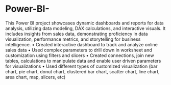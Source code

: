 # Power-BI-
This Power BI project showcases dynamic dashboards and reports for data analysis, utilizing data modeling, DAX calculations, and interactive visuals. It includes insights from  sales data, demonstrating proficiency in data visualization, performance metrics, and storytelling for business intelligence.
• Created interactive dashboard to track and analyze online sales data
• Used complex parameters to drill down in worksheet and customization using filters and slicers
• Created connections, join new tables, calculations to manipulate data and enable user driven parameters for visualizations
• Used different types of customized visualization (bar chart, pie chart, donut chart, clustered bar chart, scatter chart, line chart, area chart, map, slicers, etc)
